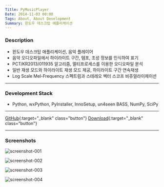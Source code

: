```yaml
---
Title: PyMusicPlayer
Date: 2014-11-03 00:00
Tags: About, About Development
Summary: 윈도우 데스크탑 애플리케이션
---
```


### Description

* 윈도우 데스크탑 애플리케이션, 음악 플레이어
* 음악 오디오파일에서 하이라이트 구간, 템포, 조성 정보를 인식하여 표기
* PCT/KR2013/011935 알고리즘, 멀티프로세스를 이용한 오디오파일 분석
* 일반 재생 모드와 하이라이트 재생 모드 제공, 하이라이트 구간 연속재생
* Log Scale Mel-Frequency 스펙트럼과 스테레오 벡터 스코프 비쥬얼라이제이션

---

### Development Stack

* Python, wxPython, PyInstaller, InnoSetup, un4seen BASS, NumPy, SciPy

---

[GitHub](https://github.com/peppy0510/PyMusicPlayer){:target="_blank" class="button"}
[Download](https://github.com/peppy0510/PyMusicPlayer/releases){:target="_blank" class="button"}

---

### Screenshots

<!-- 메인창 -->

![screenshot-001](https://user-images.githubusercontent.com/21299773/62962587-ba7b0000-bdee-11e9-9f1c-0e18e2767180.png)

<!-- 태그정보 편집창 -->

![screenshot-002](https://user-images.githubusercontent.com/21299773/62962588-ba7b0000-bdee-11e9-8d8a-90ab17ae9053.png)

<!-- 일반정보 설정창 -->

![screenshot-003](https://user-images.githubusercontent.com/21299773/62962591-bb139680-bdee-11e9-8c68-57cd994a6bb3.png)

<!-- 키보드 단축키 설정창 -->

![screenshot-004](https://user-images.githubusercontent.com/21299773/62962592-bb139680-bdee-11e9-8938-8c73c407d7ef.png)
